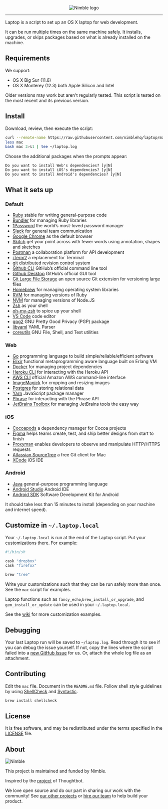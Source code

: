 <p align="center">
  <img alt="Nimble logo" src="https://assets.nimblehq.co/logo/light/logo-light-text-320.png" />
</p>

---

Laptop is a script to set up an OS X laptop for web development.

It can be run multiple times on the same machine safely.
It installs, upgrades, or skips packages
based on what is already installed on the machine.

## Requirements

We support:

- OS X Big Sur (11.6)
- OS X Monterey (12.3) both Apple Silicon and Intel

Older versions may work but aren't regularly tested. This script is tested on the most recent and its previous version.

## Install

Download, review, then execute the script:

```bash
curl --remote-name https://raw.githubusercontent.com/nimblehq/laptop/master/mac
less mac
bash mac 2>&1 | tee ~/laptop.log
```

Choose the additional packages when the prompts appear:

```
Do you want to install Web's dependencies? [y|N]
Do you want to install iOS's dependencies? [y|N]
Do you want to install Android's dependencies? [y|N]
```

## What it sets up

### Default

- [Ruby] stable for writing general-purpose code
- [Bundler] for managing Ruby libraries
- [1Password] the world’s most-loved password manager
- [Slack] for general team communication
- [Google Chrome] as the default browser
- [Skitch] get your point across with fewer words using annotation, shapes and sketches
- [Postman] a collaboration platform for API development
- [iTerm2] a replacement for Terminal
- [git] distributed revision control system
- [Github CLI] GitHub’s official command line tool
- [Github Desktop] GitHub’s official GUI tool
- [Git Large File Storage] an open source Git extension for versioning large files
- [Homebrew] for managing operating system libraries
- [RVM] for managing versions of Ruby
- [NVM] for managing versions of Node.JS
- [Zsh] as your shell
- [oh-my-zsh] to spice up your shell
- [VS Code] code editor
- [gpg2] GNU Pretty Good Privacy (PGP) package
- [libyaml] YAML Parser
- [coreutils] GNU File, Shell, and Text utilities

[ruby]: https://www.ruby-lang.org/en/
[bundler]: http://bundler.io/
[1password]: https://1password.com/
[slack]: https://www.slack.com/
[google chrome]: https://www.google.com/chrome/
[skitch]: https://evernote.com/products/skitch
[postman]: https://www.postman.com/
[iterm2]: https://www.iterm2.com/
[git]: https://git-scm.com
[github cli]: https://github.com/cli/cli
[github desktop]: https://desktop.github.com/
[git large file storage]: https://git-lfs.github.com/
[homebrew]: http://brew.sh/
[rvm]: https://rvm.io/
[nvm]: https://github.com/creationix/nvm
[zsh]: http://www.zsh.org/
[oh-my-zsh]: http://ohmyz.sh/
[vs code]: https://code.visualstudio.com/
[gpg2]: https://gnupg.org/
[libyaml]: https://github.com/yaml/libyaml
[coreutils]: https://www.gnu.org/software/coreutils

### Web

- [Go] programming language to build simple/reliable/efficient software
- [Elixir] functional metaprogramming aware language built on Erlang VM
- [Docker] for managing project dependencies
- [Heroku CLI] for interacting with the Heroku API
- [AWS CLI] official Amazon AWS command-line interface
- [ImageMagick] for cropping and resizing images
- [Postgres] for storing relational data
- [Yarn] JavaScript package manager
- [Phrase] for interacting with the Phrase API
- [JetBrains Toolbox] for managing JetBrains tools the easy way

[go]: https://golang.org
[elixir]: https://elixir-lang.org/
[docker]: https://www.docker.com/community-edition
[heroku cli]: https://toolbelt.heroku.com/
[aws cli]: https://aws.amazon.com/cli/
[imagemagick]: http://www.imagemagick.org/
[postgres]: http://www.postgresql.org/
[yarn]: https://yarnpkg.com/
[phrase]: https://phrase.com/cli/
[jetbrains toolbox]: https://www.jetbrains.com/toolbox-app/

### iOS

- [Cocoapods] a dependency manager for Cocoa projects
- [Figma] helps teams create, test, and ship better designs from start to finish
- [Proxyman] enables developers to observe and manipulate HTTP/HTTPS requests
- [Atlassian SourceTree] a free Git client for Mac
- [XCode] iOS IDE

[cocoapods]: https://cocoapods.org/
[figma]: https://www.figma.com/
[proxyman]: https://proxyman.io/
[atlassian sourcetree]: https://www.sourcetreeapp.com/
[xcode]: https://developer.apple.com/xcode/

### Android

- [Java] general-purpose programming language
- [Android Studio] Android IDE
- [Android SDK] Software Development Kit for Android

[java]: https://openjdk.java.net/
[android studio]: https://developer.android.com/studio/index.html
[android sdk]: https://developer.android.com/studio/releases/sdk-tools

It should take less than 15 minutes to install (depending on your machine and internet speed).

## Customize in `~/.laptop.local`

Your `~/.laptop.local` is run at the end of the Laptop script.
Put your customizations there.
For example:

```sh
#!/bin/sh

cask "dropbox"
cask "firefox"

brew "tree"
```

Write your customizations such that they can be run safely more than once.
See the `mac` script for examples.

Laptop functions such as `fancy_echo`,`brew_install_or_upgrade`,
and `gem_install_or_update` can be used in your `~/.laptop.local`.

See the [wiki](https://github.com/thoughtbot/laptop/wiki)
for more customization examples.

## Debugging

Your last Laptop run will be saved to `~/laptop.log`.
Read through it to see if you can debug the issue yourself.
If not, copy the lines where the script failed into a
[new GitHub Issue](https://github.com/nimblehq/laptop/issues/new) for us.
Or, attach the whole log file as an attachment.

## Contributing

Edit the `mac` file.
Document in the `README.md` file.
Follow shell style guidelines by using [ShellCheck] and [Syntastic].

```sh
brew install shellcheck
```

[shellcheck]: http://www.shellcheck.net/about.html
[syntastic]: https://github.com/scrooloose/syntastic

## License

It is free software,
and may be redistributed under the terms specified in the [LICENSE] file.

[license]: LICENSE

## About

![Nimble](https://assets.nimblehq.co/logo/dark/logo-dark-text-160.png)

This project is maintained and funded by Nimble.

Inspired by the [project] of Thoughtbot.

We love open source and do our part in sharing our work with the community!
See [our other projects][community] or [hire our team][hire] to help build your product.

[project]: https://github.com/thoughtbot/laptop
[community]: https://github.com/nimblehq
[hire]: https://nimblehq.co/
